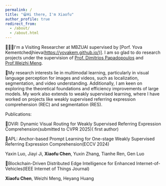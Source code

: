 ```yaml
---
permalink: /
title: "😁Hi there, I'm Xiaofu"
author_profile: true
redirect_from: 
  - /about/
  - /about.html
---
```


👨🏻‍💻I'm a Visiting Researcher at MBZUAI supervised by [Porf. Yova Kementchedjhieva(https://yovakem.github.io/)]. I am so glad to do research projects under the supervision of [Prof. Dimitrios Papadopoulos](https://people.csail.mit.edu/dimpapa/) and [Prof.Weizhi Meng](https://scholar.google.com/citations?user=OlepJ5wAAAAJ).

📔My research interests lie in multimodal learning, particularly in visual language perception for images and videos, such as localization, segmentation, and video understanding. Additionally, I am keen on exploring the theoretical foundations and efficiency improvements of large models. My work also extends to weakly supervised learning, where I have worked on projects like weakly supervised referring expression comprehension (REC) and segmentation (RES). 


Publications:

📄DViR: Dynamic Visual Routing for Weakly Supervised Referring Expression Comprehension(submitted to CVPR 2025)( first author)


📄APL: Anchor-based Prompt Learning for One-stage Weakly Supervised Referring Expression Comprehension(ECCV 2024) 
  
  Yaxin Luo, Jiayi Ji, **Xiaofu Chen**, Yuxin Zhang, Tianhe Ren, Gen Luo
  
📄Blockchain-Driven Distributed Edge Intelligence for Enhanced Internet-of-Vehicles(IEEE Internet of Things Journal)

  **Xiaofu Chen**, Weizhi Meng, Heyang Huang
